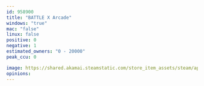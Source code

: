 ```yaml
---
id: 958900
title: "BATTLE X Arcade"
windows: "true"
mac: "false"
linux: false
positive: 0
negative: 1
estimated_owners: "0 - 20000"
peak_ccu: 0

image: https://shared.akamai.steamstatic.com/store_item_assets/steam/apps/958900/header.jpg?t=1576140701
opinions:
---
```

